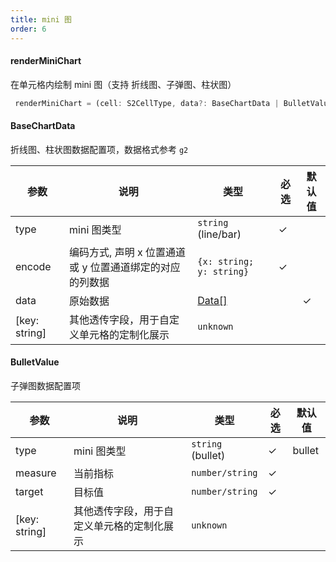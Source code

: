 ```yaml
---
title: mini 图
order: 6
---
```


#### renderMiniChart

在单元格内绘制 mini 图（支持 折线图、子弹图、柱状图）

```ts
 renderMiniChart = (cell: S2CellType, data?: BaseChartData | BulletValue) => void;
```

#### BaseChartData

折线图、柱状图数据配置项，数据格式参考 `g2`

| 参数 | 说明 | 类型 | 必选  | 默认值 |
| --- | ---- | --- | ---- | ------ |
| type  | mini 图类型 | `string` (line/bar) |    ✓   |    |
| encode  | 编码方式, 声明 x 位置通道或 y 位置通道绑定的对应的列数据| `{x: string; y: string}` |  ✓   |    |
| data  | 原始数据  | [Data[]](#data) |    |   ✓   |
| [key: string]  | 其他透传字段，用于自定义单元格的定制化展示   | `unknown` |   |  |

#### BulletValue

子弹图数据配置项

| 参数 | 说明 | 类型 | 必选  | 默认值 |
| --- | ---- | --- | ---- | ------ |
| type  | mini 图类型 | `string` (bullet) |    ✓   |  bullet  |
| measure  | 当前指标 | `number/string` |  ✓   |    |
| target  | 目标值 | `number/string` |  ✓   |    |
| [key: string]  | 其他透传字段，用于自定义单元格的定制化展示   | `unknown` |   |  |
